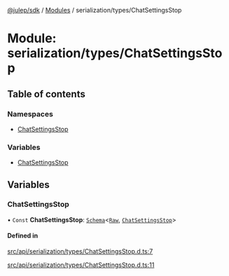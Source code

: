[@julep/sdk](../README.md) / [Modules](../modules.md) / serialization/types/ChatSettingsStop

# Module: serialization/types/ChatSettingsStop

## Table of contents

### Namespaces

- [ChatSettingsStop](serialization_types_ChatSettingsStop.ChatSettingsStop.md)

### Variables

- [ChatSettingsStop](serialization_types_ChatSettingsStop.md#chatsettingsstop)

## Variables

### ChatSettingsStop

• `Const` **ChatSettingsStop**: [`Schema`](core_schemas_Schema.md#schema)\<[`Raw`](serialization_types_ChatSettingsStop.ChatSettingsStop.md#raw), [`ChatSettingsStop`](api_types_ChatSettingsStop.md#chatsettingsstop)\>

#### Defined in

[src/api/serialization/types/ChatSettingsStop.d.ts:7](https://github.com/julep-ai/samantha-monorepo/blob/9aefd53/sdks/js/src/api/serialization/types/ChatSettingsStop.d.ts#L7)

[src/api/serialization/types/ChatSettingsStop.d.ts:11](https://github.com/julep-ai/samantha-monorepo/blob/9aefd53/sdks/js/src/api/serialization/types/ChatSettingsStop.d.ts#L11)
